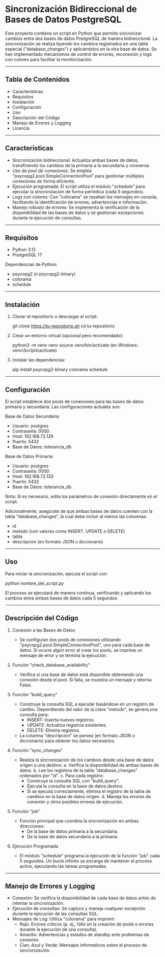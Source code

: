 Sincronización Bidireccional de Bases de Datos PostgreSQL
=========================================================

Este proyecto contiene un script en Python que permite sincronizar cambios entre dos bases de datos PostgreSQL de manera bidireccional. La sincronización se realiza leyendo los cambios registrados en una tabla especial ("database_changes") y aplicándolos en la otra base de datos. Se han implementado mecanismos de control de errores, reconexión y logs con colores para facilitar la monitorización.

---------------------------------------------------------
Tabla de Contenidos
---------------------------------------------------------
- Características
- Requisitos
- Instalación
- Configuración
- Uso
- Descripción del Código
- Manejo de Errores y Logging
- Licencia

---------------------------------------------------------
Características
---------------------------------------------------------
- Sincronización bidireccional: Actualiza ambas bases de datos, transfiriendo los cambios de la primaria a la secundaria y viceversa.
- Uso de pool de conexiones: Se emplea "psycopg2.pool.SimpleConnectionPool" para gestionar múltiples conexiones de forma eficiente.
- Ejecución programada: El script utiliza el módulo "schedule" para ejecutar la sincronización de forma periódica (cada 5 segundos).
- Logs con colores: Con "colorama" se resaltan los mensajes en consola, facilitando la identificación de errores, advertencias e información.
- Manejo robusto de errores: Se implementa la verificación de la disponibilidad de las bases de datos y se gestionan excepciones durante la ejecución de consultas.

---------------------------------------------------------
Requisitos
---------------------------------------------------------
- Python 3.12 
- PostgreSQL 17

Dependencias de Python:
- psycopg2 (o psycopg2-binary)
- colorama
- schedule

---------------------------------------------------------
Instalación
---------------------------------------------------------
1. Clonar el repositorio o descargar el script:

   git clone https://tu-repositorio.git
   cd tu-repositorio

2. Crear un entorno virtual (opcional pero recomendado):

   python3 -m venv venv
   source venv/bin/activate   (en Windows: venv\Scripts\activate)

3. Instalar las dependencias:

   pip install psycopg2-binary colorama schedule

---------------------------------------------------------
Configuración
---------------------------------------------------------
El script establece dos pools de conexiones para las bases de datos primaria y secundaria. Las configuraciones actuales son:

Base de Datos Secundaria:
- Usuario: postgres
- Contraseña: 0000
- Host: 192.168.72.129
- Puerto: 5432
- Base de Datos: tolerancia_db

Base de Datos Primaria:
- Usuario: postgres
- Contraseña: 0000
- Host: 192.168.72.133
- Puerto: 5432
- Base de Datos: tolerancia_db

Nota: Si es necesario, edita los parámetros de conexión directamente en el script.

Adicionalmente, asegúrate de que ambas bases de datos cuenten con la tabla "database_changes", la cual debe incluir al menos las columnas:
- id
- metodo (con valores como INSERT, UPDATE o DELETE)
- tabla
- descripcion (en formato JSON o diccionario)

---------------------------------------------------------
Uso
---------------------------------------------------------
Para iniciar la sincronización, ejecuta el script con:

   python nombre_del_script.py

El proceso se ejecutará de manera continua, verificando y aplicando los cambios entre ambas bases de datos cada 5 segundos.

---------------------------------------------------------
Descripción del Código
---------------------------------------------------------
1. Conexión a las Bases de Datos
   - Se configuran dos pools de conexiones utilizando "psycopg2.pool.SimpleConnectionPool", uno para cada base de datos. Si ocurre algún error al crear los pools, se imprime un mensaje de error y se termina la ejecución.

2. Función "check_database_availability"
   - Verifica si una base de datos está disponible obteniendo una conexión desde el pool. Si falla, se muestra un mensaje y retorna False.

3. Función "build_query"
   - Construye la consulta SQL a ejecutar basándose en un registro de cambio. Dependiendo del valor de la clave "metodo", se genera una consulta para:
     * INSERT: Inserta nuevos registros.
     * UPDATE: Actualiza registros existentes.
     * DELETE: Elimina registros.
   - La columna "descripcion" se parsea (en formato JSON o diccionario) para obtener los datos necesarios.

4. Función "sync_changes"
   - Realiza la sincronización de los cambios desde una base de datos origen a una destino:
     a. Verifica la disponibilidad de ambas bases de datos.
     b. Lee los registros de la tabla "database_changes" ordenados por "id".
     c. Para cada registro:
        - Construye la consulta SQL con "build_query".
        - Ejecuta la consulta en la base de datos destino.
        - Si se ejecuta correctamente, elimina el registro de la tabla de cambios en la base de datos origen.
     d. Maneja los errores de conexión y otros posibles errores de ejecución.

5. Función "job"
   - Función principal que coordina la sincronización en ambas direcciones:
     * De la base de datos primaria a la secundaria.
     * De la base de datos secundaria a la primaria.

6. Ejecución Programada
   - El módulo "schedule" programa la ejecución de la función "job" cada 5 segundos. Un bucle infinito se encarga de mantener el proceso activo, ejecutando las tareas programadas.

---------------------------------------------------------
Manejo de Errores y Logging
---------------------------------------------------------
- Conexión: Se verifica la disponibilidad de cada base de datos antes de intentar la sincronización.
- Ejecución de consultas: Se captura y maneja cualquier excepción durante la ejecución de las consultas SQL.
- Mensajes de Log: Utiliza "colorama" para imprimir:
  * Rojo: Errores críticos (p. ej., fallo en la creación de pools o errores durante la ejecución de una consulta).
  * Amarillo: Advertencias y estados de standby ante problemas de conexión.
  * Cian, Azul y Verde: Mensajes informativos sobre el proceso de sincronización.
